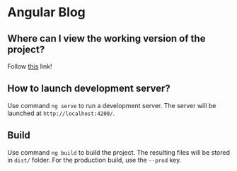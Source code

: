 # Angular Blog

## Where can I view the working version of the project?

Follow [this](https://angular-blog-e66fd.web.app/) link!

## How to launch development server?

Use command `ng serve` to run a development server. The server will be launched at `http://localhost:4200/`.

## Build

Use command `ng build` to build the project. The resulting files will be stored in `dist/` folder. For the production build, use the `--prod` key.